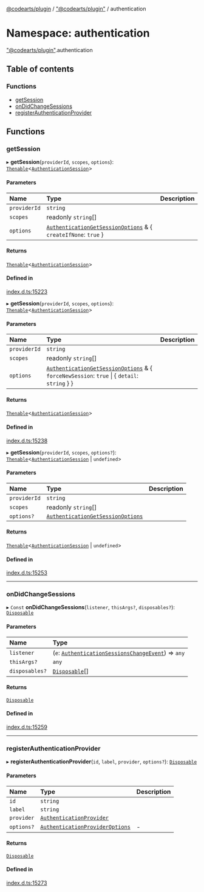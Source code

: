 [@codearts/plugin](../README.md) / ["@codearts/plugin"](_codearts_plugin_.md) / authentication

# Namespace: authentication

["@codearts/plugin"](_codearts_plugin_.md).authentication

## Table of contents

### Functions

- [getSession](codearts_plugin_.authentication.md#getsession)
- [onDidChangeSessions](codearts_plugin_.authentication.md#ondidchangesessions)
- [registerAuthenticationProvider](codearts_plugin_.authentication.md#registerauthenticationprovider)

## Functions

### getSession

▸ **getSession**(`providerId`, `scopes`, `options`): [`Thenable`](../interfaces/Thenable.md)<[`AuthenticationSession`](../interfaces/codearts_plugin_.AuthenticationSession.md)\>

#### Parameters

| Name | Type | Description |
| :------ | :------ | :------ |
| `providerId` | `string` |  |
| `scopes` | readonly `string`[] |  |
| `options` | [`AuthenticationGetSessionOptions`](../interfaces/codearts_plugin_.AuthenticationGetSessionOptions.md) & { `createIfNone`: ``true``  } |  |

#### Returns

[`Thenable`](../interfaces/Thenable.md)<[`AuthenticationSession`](../interfaces/codearts_plugin_.AuthenticationSession.md)\>

#### Defined in

[index.d.ts:15223](https://github.com/huaweicloud/cloudide-plugin-api/blob/d4de966/index.d.ts#L15223)

▸ **getSession**(`providerId`, `scopes`, `options`): [`Thenable`](../interfaces/Thenable.md)<[`AuthenticationSession`](../interfaces/codearts_plugin_.AuthenticationSession.md)\>

#### Parameters

| Name | Type | Description |
| :------ | :------ | :------ |
| `providerId` | `string` |  |
| `scopes` | readonly `string`[] |  |
| `options` | [`AuthenticationGetSessionOptions`](../interfaces/codearts_plugin_.AuthenticationGetSessionOptions.md) & { `forceNewSession`: ``true`` \| { `detail`: `string`  }  } |  |

#### Returns

[`Thenable`](../interfaces/Thenable.md)<[`AuthenticationSession`](../interfaces/codearts_plugin_.AuthenticationSession.md)\>

#### Defined in

[index.d.ts:15238](https://github.com/huaweicloud/cloudide-plugin-api/blob/d4de966/index.d.ts#L15238)

▸ **getSession**(`providerId`, `scopes`, `options?`): [`Thenable`](../interfaces/Thenable.md)<[`AuthenticationSession`](../interfaces/codearts_plugin_.AuthenticationSession.md) \| `undefined`\>

#### Parameters

| Name | Type | Description |
| :------ | :------ | :------ |
| `providerId` | `string` |  |
| `scopes` | readonly `string`[] |  |
| `options?` | [`AuthenticationGetSessionOptions`](../interfaces/codearts_plugin_.AuthenticationGetSessionOptions.md) |  |

#### Returns

[`Thenable`](../interfaces/Thenable.md)<[`AuthenticationSession`](../interfaces/codearts_plugin_.AuthenticationSession.md) \| `undefined`\>

#### Defined in

[index.d.ts:15253](https://github.com/huaweicloud/cloudide-plugin-api/blob/d4de966/index.d.ts#L15253)

___

### onDidChangeSessions

▸ `Const` **onDidChangeSessions**(`listener`, `thisArgs?`, `disposables?`): [`Disposable`](../classes/codearts_plugin_.Disposable.md)

#### Parameters

| Name | Type |
| :------ | :------ |
| `listener` | (`e`: [`AuthenticationSessionsChangeEvent`](../interfaces/codearts_plugin_.AuthenticationSessionsChangeEvent.md)) => `any` |
| `thisArgs?` | `any` |
| `disposables?` | [`Disposable`](../classes/codearts_plugin_.Disposable.md)[] |

#### Returns

[`Disposable`](../classes/codearts_plugin_.Disposable.md)

#### Defined in

[index.d.ts:15259](https://github.com/huaweicloud/cloudide-plugin-api/blob/d4de966/index.d.ts#L15259)

___

### registerAuthenticationProvider

▸ **registerAuthenticationProvider**(`id`, `label`, `provider`, `options?`): [`Disposable`](../classes/codearts_plugin_.Disposable.md)

#### Parameters

| Name | Type | Description |
| :------ | :------ | :------ |
| `id` | `string` |  |
| `label` | `string` |  |
| `provider` | [`AuthenticationProvider`](../interfaces/codearts_plugin_.AuthenticationProvider.md) |  |
| `options?` | [`AuthenticationProviderOptions`](../interfaces/codearts_plugin_.AuthenticationProviderOptions.md) | - |

#### Returns

[`Disposable`](../classes/codearts_plugin_.Disposable.md)

#### Defined in

[index.d.ts:15273](https://github.com/huaweicloud/cloudide-plugin-api/blob/d4de966/index.d.ts#L15273)
